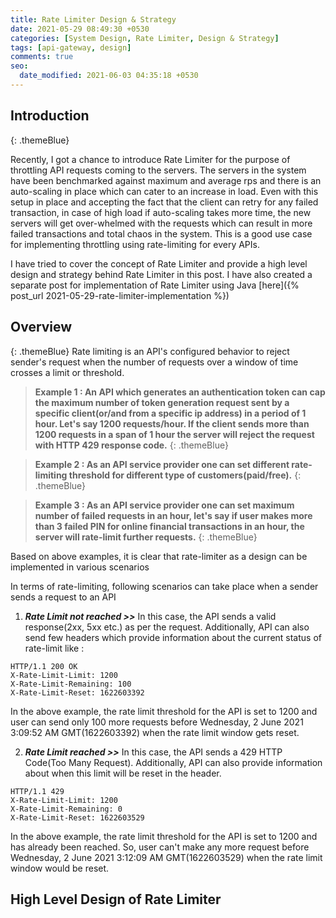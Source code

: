 ```yaml
---
title: Rate Limiter Design & Strategy
date: 2021-05-29 08:49:30 +0530
categories: [System Design, Rate Limiter, Design & Strategy]
tags: [api-gateway, design]
comments: true
seo:
  date_modified: 2021-06-03 04:35:18 +0530
---
```


## Introduction
{: .themeBlue}

Recently, I got a chance to introduce Rate Limiter for the purpose of throttling API requests coming to the servers. The servers in the system have been benchmarked against maximum and average rps and there is an auto-scaling in place which can cater to an increase in load. Even with this setup in place and accepting the fact that the client can retry for any failed transaction, in case of high load if auto-scaling takes more time, the new servers will get over-whelmed with the requests which can result in more failed transactions and total chaos in the system. This is a good use case for implementing throttling using rate-limiting for every APIs.

I have tried to cover the concept of Rate Limiter and provide a high level design and strategy behind Rate Limiter in this post. I have also created a separate post for implementation of Rate Limiter using Java [here]({% post_url 2021-05-29-rate-limiter-implementation %})

## Overview
{: .themeBlue}
Rate limiting is an API's configured behavior to reject sender's request when the number of requests over a window of time crosses a limit or threshold.

> **Example 1 : An API which generates an authentication token can cap the maximum number of token generation request sent by a specific client(or/and from a specific ip address) in a period of 1 hour. Let's say 1200 requests/hour. If the client sends more than 1200 requests in a span of 1 hour the server will reject the request with  HTTP 429 response code.**
{: .themeBlue}

> **Example 2 : As an API service provider one can set different rate-limiting threshold for different type of customers(paid/free).**
{: .themeBlue}

> **Example 3 : As an API service provider one can set maximum number of failed requests in an hour, let's say if user makes more than 3 failed PIN for online financial transactions in an hour, the server will rate-limit further requests.**
{: .themeBlue}

Based on above examples, it is clear that rate-limiter as a design can be implemented in various scenarios

In terms of rate-limiting, following scenarios can take place when a sender sends a request to an API
1. _**Rate Limit not reached >>**_  In this case, the API sends a valid response(2xx, 5xx etc.) as per the request. Additionally, API can also send few headers which provide information about the current status of rate-limit like :

```
HTTP/1.1 200 OK
X-Rate-Limit-Limit: 1200
X-Rate-Limit-Remaining: 100
X-Rate-Limit-Reset: 1622603392
```

In the above example, the rate limit threshold for the API is set to 1200 and user can send only 100 more requests before Wednesday, 2 June 2021 3:09:52 AM GMT(1622603392) when the rate limit window gets reset.

2. _**Rate Limit reached >>**_ In this case, the API sends a 429 HTTP Code(Too Many Request). Additionally, API can also provide information about when this limit will be reset in the header.

```
HTTP/1.1 429
X-Rate-Limit-Limit: 1200
X-Rate-Limit-Remaining: 0
X-Rate-Limit-Reset: 1622603529
```

In the above example, the rate limit threshold for the API is set to 1200 and has already been reached. So, user can't make any more request before Wednesday, 2 June 2021 3:12:09 AM GMT(1622603529) when the rate limit window would be reset.

## High Level Design of Rate Limiter
